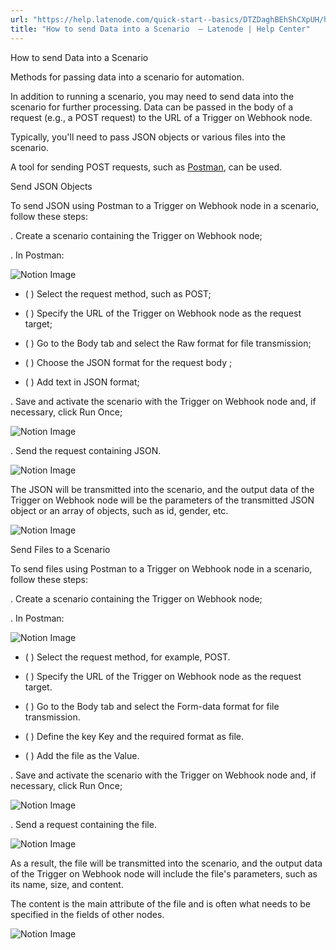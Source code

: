 ```yaml
---
url: "https://help.latenode.com/quick-start--basics/DTZDaghBEhShCXpUH/how-to-send-data-into-a-scenario-/DTZDagiMzdthdFioie"
title: "How to send Data into a Scenario  – Latenode | Help Center"
---
```


 How to send Data into a Scenario

Methods for passing data into a scenario for automation.


In addition to running a scenario, you may need to send data into the scenario for further processing. Data can be passed in the body of a request (e.g., a POST request) to the URL of a Trigger on Webhook node.

Typically, you'll need to pass JSON objects or various files into the scenario.

A tool for sending POST requests, such as [Postman](https://www.postman.com/), can be used.

 Send JSON Objects

To send JSON using Postman to a Trigger on Webhook node in a scenario, follow these steps:

\. Create a scenario containing the Trigger on Webhook node;

\. In Postman:

![Notion Image](https://www.notion.so/image/https%A%F%Fprod-files-secure.s.us-west-.amazonaws.com%Ffbefde--fff--dca%Febf-d-ac-f-fcbda%FUntitled.png?table=block&id=d-a-d-c-eeace&cache=v)

- (  ) Select the request method, such as POST;

- (  ) Specify the URL of the Trigger on Webhook node as the request target;

- (  ) Go to the Body tab and select the Raw format for file transmission;

- (  ) Choose the JSON format for the request body ;

- (  ) Add text in JSON format;

\. Save and activate the scenario with the Trigger on Webhook node and, if necessary, click Run Once;

![Notion Image](https://www.notion.so/image/https%A%F%Fprod-files-secure.s.us-west-.amazonaws.com%Ffbefde--fff--dca%Fabb-f--be-bdfbcd%FUntitled.png?table=block&id=d-a--af-decfeb&cache=v)

\. Send the request containing JSON.

![Notion Image](https://www.notion.so/image/https%A%F%Fprod-files-secure.s.us-west-.amazonaws.com%Ffbefde--fff--dca%Fdff-bf-a-bed-cefdde%FUntitled.png?table=block&id=d-a-e-b-fdbcef&cache=v)

The JSON will be transmitted into the scenario, and the output data of the Trigger on Webhook node will be the parameters of the transmitted JSON object or an array of objects, such as id, gender, etc.

![Notion Image](https://www.notion.so/image/https%A%F%Fprod-files-secure.s.us-west-.amazonaws.com%Ffbefde--fff--dca%Ffea---abf-edfcf%FUntitled.png?table=block&id=d-a--c-cfcadaa&cache=v)

 Send Files to a Scenario

To send files using Postman to a Trigger on Webhook node in a scenario, follow these steps:

\. Create a scenario containing the Trigger on Webhook node;

\. In Postman:

![Notion Image](https://www.notion.so/image/https%A%F%Fprod-files-secure.s.us-west-.amazonaws.com%Ffbefde--fff--dca%Fda-f--abdd-ddbd%FUntitled.png?table=block&id=d-a-d-a-ddfca&cache=v)

- (  ) Select the request method, for example, POST.

- (  ) Specify the URL of the Trigger on Webhook node as the request target.

- (  ) Go to the Body tab and select the Form-data format for file transmission.

- (  ) Define the key Key and the required format as file.

- (  ) Add the file as the Value.

\. Save and activate the scenario with the Trigger on Webhook node and, if necessary, click Run Once;

![Notion Image](https://www.notion.so/image/https%A%F%Fprod-files-secure.s.us-west-.amazonaws.com%Ffbefde--fff--dca%Feb-a--b-dfdeb%FUntitled.png?table=block&id=d-a--ad-dfbfee&cache=v)

\. Send a request containing the file.

![Notion Image](https://www.notion.so/image/https%A%F%Fprod-files-secure.s.us-west-.amazonaws.com%Ffbefde--fff--dca%Fc-cba-fb-aa-ebadecf%FUntitled.png?table=block&id=d-a--bbe-fcdfd&cache=v)

As a result, the file will be transmitted into the scenario, and the output data of the Trigger on Webhook node will include the file's parameters, such as its name, size, and content.

The content is the main attribute of the file and is often what needs to be specified in the fields of other nodes.

![Notion Image](https://www.notion.so/image/https%A%F%Fprod-files-secure.s.us-west-.amazonaws.com%Ffbefde--fff--dca%Fccb-f--aca-deebf%FUntitled.png?table=block&id=d-a-c-bee-efbdfbef&cache=v)